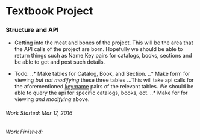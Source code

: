 # Textbook Project
### Structure and API
* Getting into the meat and bones of the project. This will be the area that the API calls of the project are born. Hopefully we should be able to return things such as Name:Key pairs for catalogs, books, sections and be able to get and post such details.

* Todo:
..* Make tables for Catalog, Book, and Section.
..* Make form for viewing *but not modifying* these three tables
...This will take api calls for the aforementioned <key:name> pairs of the relevant tables. We should be able to query the api for specific catalogs, books, ect.
..* Make for for viewing *and modifying* above. 

###### Work Started: Mar 17, 2016
###### Work Finished: 

